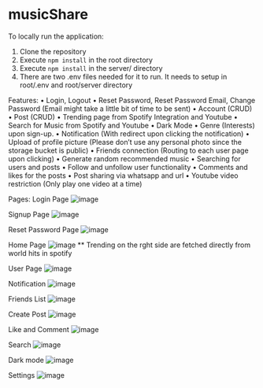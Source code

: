 # musicShare
To locally run the application:
1. Clone the repository
2. Execute `npm install` in the root directory
3. Execute `npm install` in the server/ directory
4. There are two .env files needed for it to run. It needs to setup in root/.env and root/server directory

Features:
•	Login, Logout
•	Reset Password, Reset Password Email, Change Password (Email might take a little bit of time to be sent)
•	Account (CRUD)
•	Post (CRUD) 
•	Trending page from Spotify Integration and Youtube
•	Search for Music from Spotify and Youtube
•	Dark Mode
•	Genre (Interests) upon sign-up.
•	Notification (With redirect upon clicking the notification)
•	Upload of profile picture (Please don’t use any personal photo since the storage bucket is public)
•	Friends connection (Routing to each user page upon clicking)
•	Generate random recommended music 
•	Searching for users and posts
•	Follow and unfollow user functionality
•	Comments and likes for the posts
•	Post sharing via whatsapp and url
•	Youtube video restriction (Only play one video at a time)

Pages:
Login Page
![image](https://github.com/user-attachments/assets/0c4b65c0-c297-4ffc-89f1-976473dd083a)

Signup Page
![image](https://github.com/user-attachments/assets/661d203f-85c8-43d1-befa-8a0621dd89e7)

Reset Password Page
![image](https://github.com/user-attachments/assets/e3bb2559-2400-44de-9087-2ba448139597)

Home Page
![image](https://github.com/user-attachments/assets/3922676d-ecc3-4d98-bf93-5544947c2609)
** Trending on the rght side are fetched directly from world hits in spotify

User Page
![image](https://github.com/user-attachments/assets/eabfe366-4475-400e-93f7-2bca22e17cc6)

Notification
![image](https://github.com/user-attachments/assets/3d05a86e-f899-4a86-bb45-e01642e96b44)

Friends List
![image](https://github.com/user-attachments/assets/71960604-1d47-4fad-b41a-1412cd40e222)

Create Post
![image](https://github.com/user-attachments/assets/9489d76b-ab1a-426a-97e0-7f6e2f18c4d7)

Like and Comment
![image](https://github.com/user-attachments/assets/baebf449-7b18-4472-bfe5-ec333c80ae71)

Search
![image](https://github.com/user-attachments/assets/e3bfe3c4-caf9-4b7a-87e1-dfbe583d3b31)

Dark mode
![image](https://github.com/user-attachments/assets/6a468f6c-f29e-4c2d-95f5-d76101d49bb5)

Settings
![image](https://github.com/user-attachments/assets/f1456492-fd2d-4db4-ad4e-a6cb22175401)
